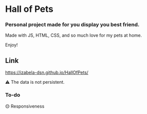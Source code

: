 # Hall of Pets
### Personal project made for you display you best friend.
Made with JS, HTML, CSS, and so much love for my pets at home.

Enjoy!

## Link

https://izabela-dsn.github.io/HallOfPets/

⚠️ The data is not persistent.

### To-do
🟡 Responsiveness
